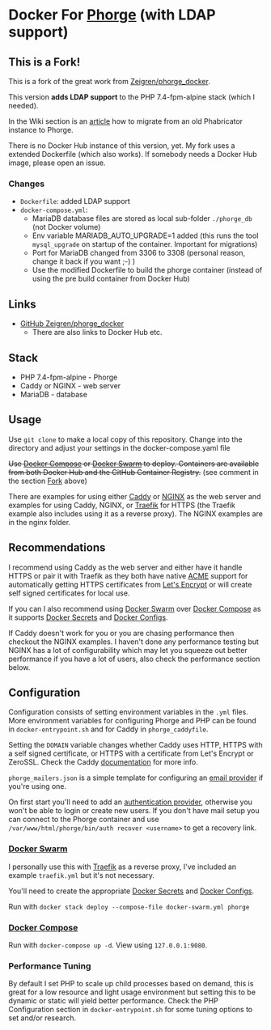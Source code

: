 # Docker For [Phorge](https://we.phorge.it/) (with LDAP support)

## This is a Fork!
This is a fork of the great work from [Zeigren/phorge_docker](https://github.com/Zeigren/phorge_docker).

This version **adds LDAP support** to the PHP 7.4-fpm-alpine stack (which I needed).

In the Wiki section is an [article](https://github.com/patschwork/phorge_ldap_docker/wiki/Migrate-from-(old)-Phabricator-to-Phorge) how to migrate from an old Phabricator instance to Phorge.

There is no Docker Hub instance of this version, yet. My fork uses a extended Dockerfile (which also works). If somebody needs a Docker Hub image, please open an issue.

### Changes

- `Dockerfile`: added LDAP support
- `docker-compose.yml`:
  - MariaDB database files are stored as local sub-folder `./phorge_db` (not Docker volume)
  - Env variable MARIADB_AUTO_UPGRADE=1 added (this runs the tool `mysql_upgrade` on startup of the container. Important for migrations)
  - Port for MariaDB changed from 3306 to 3308 (personal reason, change it back if you want ;-) )
  - Use the modified Dockerfile to build the phorge container (instead of using the pre build container from Docker Hub)

## Links

- [GitHub Zeigren/phorge_docker](https://github.com/Zeigren/phorge_docker)
  - There are also links to Docker Hub etc. 

## Stack

- PHP 7.4-fpm-alpine - Phorge
- Caddy or NGINX - web server
- MariaDB - database

## Usage

Use `git clone` to make a local copy of this repository. Change into the directory and adjust your settings in the docker-compose.yaml file

~~Use [Docker Compose](https://docs.docker.com/compose/) or [Docker Swarm](https://docs.docker.com/engine/swarm/) to deploy. Containers are available from both Docker Hub and the GitHub Container Registry.~~ (see comment in the section [Fork](#this-is-a-fork) above)

There are examples for using either [Caddy](https://caddyserver.com/) or [NGINX](https://www.nginx.com/) as the web server and examples for using Caddy, NGINX, or [Traefik](https://traefik.io/traefik/) for HTTPS (the Traefik example also includes using it as a reverse proxy). The NGINX examples are in the nginx folder.

## Recommendations

I recommend using Caddy as the web server and either have it handle HTTPS or pair it with Traefik as they both have native [ACME](https://en.wikipedia.org/wiki/Automated_Certificate_Management_Environment) support for automatically getting HTTPS certificates from [Let's Encrypt](https://letsencrypt.org/) or will create self signed certificates for local use.

If you can I also recommend using [Docker Swarm](https://docs.docker.com/engine/swarm/) over [Docker Compose](https://docs.docker.com/compose/) as it supports [Docker Secrets](https://docs.docker.com/engine/swarm/secrets/) and [Docker Configs](https://docs.docker.com/engine/swarm/configs/).

If Caddy doesn't work for you or you are chasing performance then checkout the NGINX examples. I haven't done any performance testing but NGINX has a lot of configurability which may let you squeeze out better performance if you have a lot of users, also check the performance section below.

## Configuration

Configuration consists of setting environment variables in the `.yml` files. More environment variables for configuring Phorge and PHP can be found in `docker-entrypoint.sh` and for Caddy in `phorge_caddyfile`.

Setting the `DOMAIN` variable changes whether Caddy uses HTTP, HTTPS with a self signed certificate, or HTTPS with a certificate from Let's Encrypt or ZeroSSL. Check the Caddy [documentation](https://caddyserver.com/docs/automatic-https) for more info.

`phorge_mailers.json` is a simple template for configuring an [email provider](https://we.phorge.it/book/phabricator/article/configuring_outbound_email/) if you're using one.

On first start you'll need to add an [authentication provider](https://we.phorge.it/book/phabricator/article/configuring_accounts_and_registration/), otherwise you won't be able to login or create new users. If you don't have mail setup you can connect to the Phorge container and use `/var/www/html/phorge/bin/auth recover <username>` to get a recovery link.

### [Docker Swarm](https://docs.docker.com/engine/swarm/)

I personally use this with [Traefik](https://traefik.io/) as a reverse proxy, I've included an example `traefik.yml` but it's not necessary.

You'll need to create the appropriate [Docker Secrets](https://docs.docker.com/engine/swarm/secrets/) and [Docker Configs](https://docs.docker.com/engine/swarm/configs/).

Run with `docker stack deploy --compose-file docker-swarm.yml phorge`

### [Docker Compose](https://docs.docker.com/compose/)

Run with `docker-compose up -d`. View using `127.0.0.1:9080`.

### Performance Tuning

By default I set PHP to scale up child processes based on demand, this is great for a low resource and light usage environment but setting this to be dynamic or static will yield better performance. Check the PHP Configuration section in `docker-entrypoint.sh` for some tuning options to set and/or research.
